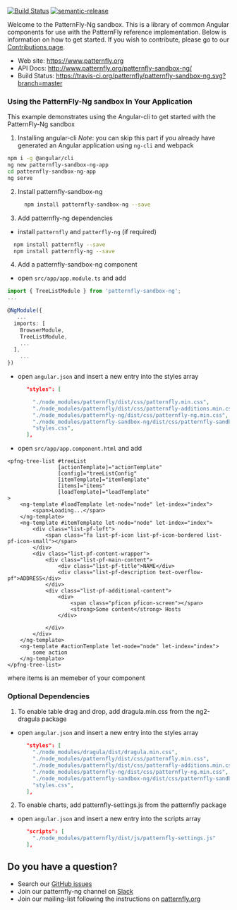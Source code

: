 [![Build Status](https://travis-ci.org/patternfly/patternfly-sandbox-ng.svg?branch=master)](https://travis-ci.org/patternfly/patternfly-sandbox-ng) [![semantic-release](https://img.shields.io/badge/%20%20%F0%9F%93%A6%F0%9F%9A%80-semantic--release-e10079.svg)](https://github.com/semantic-release/semantic-release)

Welcome to the PatternFly-Ng sandbox.  This is a library of common Angular components for use with the PatternFly reference implementation. Below is information on how to get started.  If you wish to contribute, please go to our [Contributions page][contributing].

- Web site: https://www.patternfly.org
- API Docs: http://www.patternfly.org/patternfly-sandbox-ng/
- Build Status: https://travis-ci.org/patternfly/patternfly-sandbox-ng.svg?branch=master


### Using the PatternFly-Ng sandbox In Your Application

This example demonstrates using the Angular-cli to get started with the PatternFly-Ng sandbox

1. Installing angular-cli
*Note*: you can skip this part if you already have generated an Angular application using `ng-cli` and webpack

 ```bash
 npm i -g @angular/cli
 ng new patternfly-sandbox-ng-app
 cd patternfly-sandbox-ng-app
 ng serve
 ```

2. Install patternfly-sandbox-ng
   ```bash
     npm install patternfly-sandbox-ng --save
   ```

3. Add patternfly-ng dependencies

 - install `patternfly` and `patterfly-ng` (if required)

 ```bash
   npm install patternfly --save
   npm install patternfly-ng --save
 ```

4. Add a patternfly-sandbox-ng component
- open `src/app/app.module.ts` and add

```typescript
import { TreeListModule } from 'patternfly-sandbox-ng';
...

@NgModule({
   ...
  imports: [
    BrowserModule,
    TreeListModule,
    ...
  ],
    ...
})
```

- open `angular.json` and insert a new entry into the styles array

```json
      "styles": [

        "./node_modules/patternfly/dist/css/patternfly.min.css",
        "./node_modules/patternfly/dist/css/patternfly-additions.min.css",
        "./node_modules/patternfly-ng/dist/css/patternfly-ng.min.css",
        "./node_modules/patternfly-sandbox-ng/dist/css/patternfly-sandbox-ng.min.css",
        "styles.css",
      ],
```

- open `src/app/app.component.html` and add
```
<pfng-tree-list #treeList
                [actionTemplate]="actionTemplate"
                [config]="treeListConfig"
                [itemTemplate]="itemTemplate"
                [items]="items"
                [loadTemplate]="loadTemplate"
>
    <ng-template #loadTemplate let-node="node" let-index="index">
        <span>Loading...</span>
    </ng-template>
    <ng-template #itemTemplate let-node="node" let-index="index">
        <div class="list-pf-left">
            <span class="fa list-pf-icon list-pf-icon-bordered list-pf-icon-small"></span>
        </div>
        <div class="list-pf-content-wrapper">
            <div class="list-pf-main-content">
                <div class="list-pf-title">NAME</div>
                <div class="list-pf-description text-overflow-pf">ADDRESS</div>
            </div>
            <div class="list-pf-additional-content">
                <div>
                    <span class="pficon pficon-screen"></span>
                    <strong>Some content</strong> Hosts
                </div>

            </div>
        </div>
    </ng-template>
    <ng-template #actionTemplate let-node="node" let-index="index">
        some action
    </ng-template>
</pfng-tree-list>
```
where items is an memeber of your component
### Optional Dependencies

1. To enable table drag and drop, add dragula.min.css from the ng2-dragula package

- open `angular.json` and insert a new entry into the styles array

```json
      "styles": [
        "./node_modules/dragula/dist/dragula.min.css",
        "./node_modules/patternfly/dist/css/patternfly.min.css",
        "./node_modules/patternfly/dist/css/patternfly-additions.min.css",
        "./node_modules/patternfly-ng/dist/css/patternfly-ng.min.css",
        "./node_modules/patternfly-sandbox-ng/dist/css/patternfly-sandbox-ng.min.css",
        "styles.css",
      ],
```

2. To enable charts, add patternfly-settings.js from the patternfly package

- open `angular.json` and insert a new entry into the scripts array

```json
      "scripts": [
        "./node_modules/patternfly/dist/js/patternfly-settings.js"
      ],
```

## <a name="question"></a> Do you have a question?
 - Search our [GitHub issues][github-issues]
 - Join our patternfly-ng channel on [Slack](http://slack.patternfly.org)
 - Join our mailing-list following the instructions on [patternfly.org](http://www.patternfly.org/community/)

[contributing]: https://github.com/patternfly/patternfly-sandbox-ng/blob/master/CONTRIBUTING.md
[github-issues]: https://github.com/patternfly/patternfly-sandbox-ng/issues
